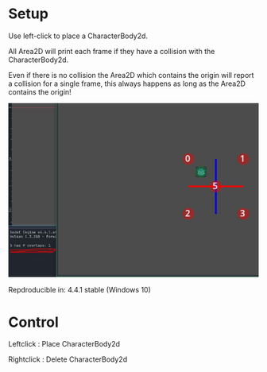 # Setup

Use left-click to place a CharacterBody2d.

All Area2D will print each frame if they have a collision with the CharacterBody2d.

Even if there is no collision the Area2D which contains the origin will report a collision for a single frame, this always happens as long as the Area2D contains the origin!

![image](./AreaBugGodot.JPG)

Repdroducible in: 4.4.1 stable (Windows 10)

# Control

Leftclick : Place CharacterBody2d

Rightclick : Delete CharacterBody2d
